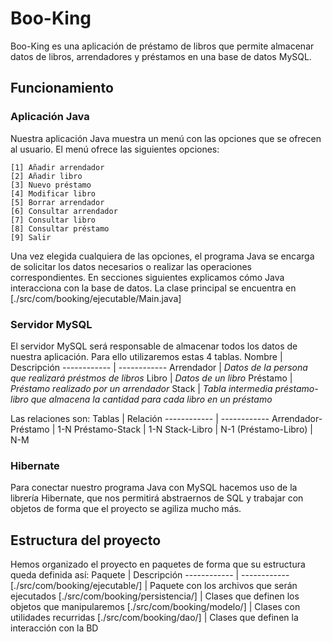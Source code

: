# Boo-King

Boo-King es una aplicación de préstamo de libros que permite almacenar datos de libros, arrendadores y préstamos en una base de datos MySQL.

## Funcionamiento

### Aplicación Java

Nuestra aplicación Java muestra un menú con las opciones que se ofrecen al usuario. El menú ofrece las siguientes opciones:
```
[1] Añadir arrendador
[2] Añadir libro
[3] Nuevo préstamo
[4] Modificar libro
[5] Borrar arrendador
[6] Consultar arrendador
[7] Consultar libro
[8] Consultar préstamo
[9] Salir
```
Una vez elegida cualquiera de las opciones, el programa Java se encarga de solicitar los datos necesarios o realizar las operaciones correspondientes. En secciones siguientes explicamos cómo Java interacciona con la base de datos.
La clase principal se encuentra en [./src/com/booking/ejecutable/Main.java]

### Servidor MySQL

El servidor MySQL será responsable de almacenar todos los datos de nuestra aplicación. Para ello utilizaremos estas 4 tablas.
Nombre | Descripción
------------ | ------------ 
Arrendador | *Datos de la persona que realizará préstmos de libros*
Libro | *Datos de un libro*
Préstamo | *Préstamo realizado por un arrendador*
Stack | *Tabla intermedia préstamo-libro que almacena la cantidad para cada libro en un préstamo*

Las relaciones son:
Tablas | Relación
------------ | ------------ 
Arrendador-Préstamo | 1-N
Préstamo-Stack | 1-N
Stack-Libro | N-1
(Préstamo-Libro) | N-M


### Hibernate

Para conectar nuestro programa Java con MySQL hacemos uso de la librería Hibernate, que nos permitirá abstraernos de SQL y trabajar con objetos de forma que el proyecto se agiliza mucho más. 

## Estructura del proyecto

Hemos organizado el proyecto en paquetes de forma que su estructura queda definida así:
Paquete | Descripción
------------ | ------------ 
[./src/com/booking/ejecutable/] | Paquete con los archivos que serán ejecutados
[./src/com/booking/persistencia/] | Clases que definen los objetos que manipularemos
[./src/com/booking/modelo/] | Clases con utilidades recurridas
[./src/com/booking/dao/] | Clases que definen la interacción con la BD

